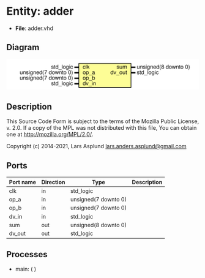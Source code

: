 # Entity: adder

- **File**: adder.vhd
## Diagram

![Diagram](adder.svg "Diagram")
## Description

 This Source Code Form is subject to the terms of the Mozilla Public
 License, v. 2.0. If a copy of the MPL was not distributed with this file,
 You can obtain one at http://mozilla.org/MPL/2.0/.

 Copyright (c) 2014-2021, Lars Asplund lars.anders.asplund@gmail.com
## Ports

| Port name | Direction | Type                 | Description |
| --------- | --------- | -------------------- | ----------- |
| clk       | in        | std_logic            |             |
| op_a      | in        | unsigned(7 downto 0) |             |
| op_b      | in        | unsigned(7 downto 0) |             |
| dv_in     | in        | std_logic            |             |
| sum       | out       | unsigned(8 downto 0) |             |
| dv_out    | out       | std_logic            |             |
## Processes
- main: (  )
